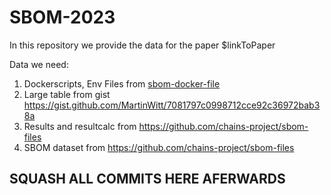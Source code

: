 # SBOM-2023
In this repository we provide the data for the paper $linkToPaper

Data we need:
1. Dockerscripts, Env Files from [sbom-docker-file](https://github.com/chains-project/sbom-docker-files)
2. Large table from gist https://gist.github.com/MartinWitt/7081797c0998712cce92c36972bab38a
3. Results and resultcalc from https://github.com/chains-project/sbom-files
4. SBOM dataset from https://github.com/chains-project/sbom-files
 
## SQUASH ALL COMMITS HERE AFERWARDS
